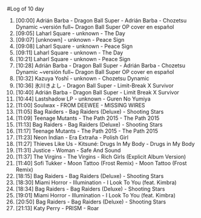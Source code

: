 #Log of 10 day

1. [00:00] Adrián Barba - Dragon Ball Super - Adrián Barba - Chozetsu Dynamic ~versión full~ Dragon Ball Super OP cover en español
1. [09:05] Laharl Square - unknown - The Day
1. [09:07] [unknown] - unknown - Peace Sign
1. [09:08] Laharl Square - unknown - Peace Sign
1. [09:11] Laharl Square - unknown - The Day
1. [10:21] Laharl Square - unknown - Peace Sign
1. [10:28] Adrián Barba - Dragon Ball Super - Adrián Barba - Chozetsu Dynamic ~versión full~ Dragon Ball Super OP cover en español
1. [10:32] Kazuya Yoshī - unknown - Chozetsu Dynamic
1. [10:36] 氷川きよし - Dragon Ball Super - Limit-Break X Survivor
1. [10:40] Adrián Barba - Dragon Ball Super - Limit Break X Survivor
1. [10:44] Lastshadow LP - unknown - Guren No Yumiya
1. [11:00] Soulwax - FROM DEEWEE - MISSING WIRES
1. [11:05] Bag Raiders - Bag Raiders (Deluxe) - Shooting Stars
1. [11:09] Teenage Mutants - The Path 2015 - The Path 2015
1. [11:13] Bag Raiders - Bag Raiders (Deluxe) - Shooting Stars
1. [11:17] Teenage Mutants - The Path 2015 - The Path 2015
1. [11:23] Neon Indian - Era Extraña - Polish Girl
1. [11:27] Thieves Like Us - Kitsuné: Drugs In My Body - Drugs in My Body
1. [11:31] Justice - Woman - Safe And Sound
1. [11:37] The Virgins - The Virgins - Rich Girls (Explicit Album Version)
1. [11:40] Sofi Tukker - Moon Tattoo (Frost Remix) - Moon Tattoo (Frost Remix)
1. [18:15] Bag Raiders - Bag Raiders (Deluxe) - Shooting Stars
1. [18:30] Miami Horror - Illumination - I Look To You (feat. Kimbra)
1. [18:34] Bag Raiders - Bag Raiders (Deluxe) - Shooting Stars
1. [19:01] Miami Horror - Illumination - I Look To You (feat. Kimbra)
1. [20:50] Bag Raiders - Bag Raiders (Deluxe) - Shooting Stars
1. [21:13] Katy Perry - PRISM - Roar
